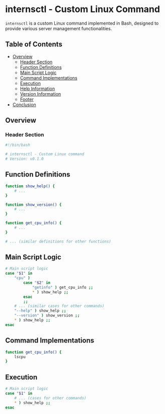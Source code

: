 # internsctl - Custom Linux Command

`internsctl` is a custom Linux command implemented in Bash, designed to provide various server management functionalities.

## Table of Contents

- [Overview](#overview)
  - [Header Section](#header-section)
  - [Function Definitions](#function-definitions)
  - [Main Script Logic](#main-script-logic)
  - [Command Implementations](#command-implementations)
  - [Execution](#execution)
  - [Help Information](#help-information)
  - [Version Information](#version-information)
  - [Footer](#footer)
- [Conclusion](#conclusion)

## Overview

### Header Section

```bash
#!/bin/bash

# internsctl - Custom Linux command
# Version: v0.1.0

```

## Function Definitions
```bash
function show_help() {
    # ...
}

function show_version() {
    # ...
}

function get_cpu_info() {
    # ...
}

# ... (similar definitions for other functions)
```

## Main Script Logic

```bash
# Main script logic
case "$1" in
    "cpu" )
        case "$2" in
            "getinfo" ) get_cpu_info ;;
            * ) show_help ;;
        esac
        ;;
    # ... (similar cases for other commands)
    "--help" ) show_help ;;
    "--version" ) show_version ;;
    * ) show_help ;;
esac
```

## Command Implementations
```bash
function get_cpu_info() {
    lscpu
}
```

## Execution
```bash
# Main script logic
case "$1" in
    # ... (cases for other commands)
    * ) show_help ;;
esac
```




